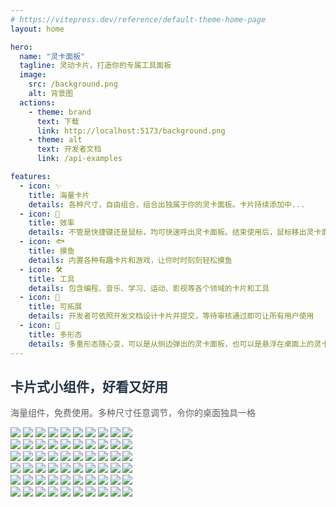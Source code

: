 ```yaml
---
# https://vitepress.dev/reference/default-theme-home-page
layout: home

hero:
  name: "灵卡面板"
  tagline: 灵动卡片，打造你的专属工具面板
  image:
    src: /background.png
    alt: 背景图
  actions:
    - theme: brand
      text: 下载
      link: http://localhost:5173/background.png
    - theme: alt
      text: 开发者文档
      link: /api-examples

features:
  - icon: ✨
    title: 海量卡片
    details: 各种尺寸，自由组合，组合出独属于你的灵卡面板。卡片持续添加中...
  - icon: 🚀
    title: 效率
    details: 不管是快捷键还是鼠标，均可快速呼出灵卡面板。结束使用后，鼠标移出灵卡面板即可自动隐藏
  - icon: 🐟
    title: 摸鱼
    details: 内置各种有趣卡片和游戏，让你时时刻刻轻松摸鱼
  - icon: 🛠
    title: 工具
    details: 包含编程、音乐、学习、运动、影视等各个领域的卡片和工具
  - icon: 🧩
    title: 可拓展
    details: 开发者可依照开发文档设计卡片并提交，等待审核通过即可让所有用户使用
  - icon: 🧙
    title: 多形态
    details: 多重形态随心变，可以是从侧边弹出的灵卡面板，也可以是悬浮在桌面上的灵卡面板
---
```



<!------------ 主页卡片滚动 ------------>
<section class="home-widget">
    <div class="home-widget-title ac" data-v-e0f7ef84=""><span class="home-title"
            style="color: rgb(37, 54, 71); visibility: visible; opacity: 1; transform: matrix3d(1, 0, 0, 0, 0, 1, 0, 0, 0, 0, 1, 0, 0, 0, 0, 1); transition: all, opacity 0.8s cubic-bezier(0.5, 0, 0, 1) 0.065s, transform 0.8s cubic-bezier(0.5, 0, 0, 1) 0.065s;"
            scroll-reveal="{ origin: 'top', delay: 65 }" data-v-e0f7ef84="" data-sr-id="21">
            <h1 data-v-e0f7ef84="">卡片式小组件，好看又好用</h1><em style="background-color:#ffdd12;" class="title-bg"
                data-v-e0f7ef84=""></em>
        </span>
        <p style="color: rgb(96, 96, 98); visibility: visible; opacity: 1; transform: matrix3d(1, 0, 0, 0, 0, 1, 0, 0, 0, 0, 1, 0, 0, 0, 0, 1); transition: all, opacity 0.8s cubic-bezier(0.5, 0, 0, 1) 0.065s, transform 0.8s cubic-bezier(0.5, 0, 0, 1) 0.065s;"
            scroll-reveal="{ origin: 'bottom', delay: 65 }" data-v-e0f7ef84="" data-sr-id="22">
            海量组件，免费使用。多种尺寸任意调节，令你的桌面独具一格
        </p>
    </div>
    <div class="ac">
        <div class="home-widget-list">
            <div class="vue3-marquee horizontal"
                style="--duration: 20s; --delay: 0s; --direction: normal; --pauseOnHover: running; --pauseOnClick: running; --pauseAnimation: running; --loops: infinite; --gradient-color: rgba(255, 255, 255, 1), rgba(255, 255, 255, 0); --gradient-length: 200px; --min-width: 100%; --min-height: auto; --orientation: scrollX;">
                <div class="transparent-overlay" aria-hidden="true"></div>
                <div class="marquee">
                    <img src="./public/card/CalendarCard_4_2.png">
                    <img src="./public/card/CountdownDayCard_2_2.png">
                    <img src="./public/card/TimeProgressCard_4_2.png">
                    <img src="./public/card/FoodCard_2_2.png">
                    <img src="./public/card/AnswerCard_2_2.png">
                    <img src="./public/card/CalendarCard_4_2.png">
                    <img src="./public/card/CountdownDayCard_2_2.png">
                    <img src="./public/card/TimeProgressCard_4_2.png">
                    <img src="./public/card/FoodCard_2_2.png">
                    <img src="./public/card/AnswerCard_2_2.png">
                </div>
                <div aria-hidden="true" class="marquee">
                    <img src="./public/card/CalendarCard_4_2.png">
                    <img src="./public/card/CountdownDayCard_2_2.png">
                    <img src="./public/card/TimeProgressCard_4_2.png">
                    <img src="./public/card/FoodCard_2_2.png">
                    <img src="./public/card/AnswerCard_2_2.png">
                    <img src="./public/card/CalendarCard_4_2.png">
                    <img src="./public/card/CountdownDayCard_2_2.png">
                    <img src="./public/card/TimeProgressCard_4_2.png">
                    <img src="./public/card/FoodCard_2_2.png">
                    <img src="./public/card/AnswerCard_2_2.png">
                </div>
            </div>
            <div class="vue3-marquee horizontal"
                style="--duration: 20s; --delay: 0s; --direction: reverse; --pauseOnHover: running; --pauseOnClick: running; --pauseAnimation: running; --loops: infinite; --gradient-color: rgba(255, 255, 255, 1), rgba(255, 255, 255, 0); --gradient-length: 200px; --min-width: 100%; --min-height: auto; --orientation: scrollX;">
                <div class="transparent-overlay" aria-hidden="true"></div>
                <div class="marquee">
                    <img src="./public/card/WeatherCard_6_2.png">
                    <img src="./public/card/DiscClockCard_2_2.png">
                    <img src="./public/card/LcdTimeCard_2_1.png">
                    <img src="./public/card/PoemCard_2_2.png">
                    <img src="./public/card/CalendarCard_3_3.png">
                    <img src="./public/card/WeatherCard_6_2.png">
                    <img src="./public/card/DiscClockCard_2_2.png">
                    <img src="./public/card/LcdTimeCard_2_1.png">
                    <img src="./public/card/PoemCard_2_2.png">
                    <img src="./public/card/CalendarCard_3_3.png">
                </div>
                <div aria-hidden="true" class="marquee">
                    <img src="./public/card/WeatherCard_6_2.png">
                    <img src="./public/card/DiscClockCard_2_2.png">
                    <img src="./public/card/LcdTimeCard_2_1.png">
                    <img src="./public/card/PoemCard_2_2.png">
                    <img src="./public/card/CalendarCard_3_3.png">
                    <img src="./public/card/WeatherCard_6_2.png">
                    <img src="./public/card/DiscClockCard_2_2.png">
                    <img src="./public/card/LcdTimeCard_2_1.png">
                    <img src="./public/card/PoemCard_2_2.png">
                    <img src="./public/card/CalendarCard_3_3.png">
                </div>
            </div>
            <div class="vue3-marquee horizontal"
                style="--duration: 20s; --delay: 0s; --direction: normal; --pauseOnHover: running; --pauseOnClick: running; --pauseAnimation: running; --loops: infinite; --gradient-color: rgba(255, 255, 255, 1), rgba(255, 255, 255, 0); --gradient-length: 200px; --min-width: 100%; --min-height: auto; --orientation: scrollX;">
                <div class="transparent-overlay" aria-hidden="true"></div>
                <div class="marquee">
                    <img src="./public/card/EnglishWordsCard_3_3.png">
                    <img src="./public/card/CalendarCard_3_3.png">
                    <img src="./public/card/WoodenFishCard_2_2.png">
                    <img src="./public/card/SayMoneyCard_2_2.png">
                    <img src="./public/card/DrinkingCard_2_2.png">
                    <img src="./public/card/EnglishWordsCard_3_3.png">
                    <img src="./public/card/CalendarCard_3_3.png">
                    <img src="./public/card/WoodenFishCard_2_2.png">
                    <img src="./public/card/SayMoneyCard_2_2.png">
                    <img src="./public/card/DrinkingCard_2_2.png">
                </div>
                <div aria-hidden="true" class="marquee">
                    <img src="./public/card/EnglishWordsCard_3_3.png">
                    <img src="./public/card/CalendarCard_3_3.png">
                    <img src="./public/card/WoodenFishCard_2_2.png">
                    <img src="./public/card/SayMoneyCard_2_2.png">
                    <img src="./public/card/DrinkingCard_2_2.png">
                    <img src="./public/card/EnglishWordsCard_3_3.png">
                    <img src="./public/card/CalendarCard_3_3.png">
                    <img src="./public/card/WoodenFishCard_2_2.png">
                    <img src="./public/card/SayMoneyCard_2_2.png">
                    <img src="./public/card/DrinkingCard_2_2.png">
                </div>
            </div>
        </div>
    </div>
</section>
